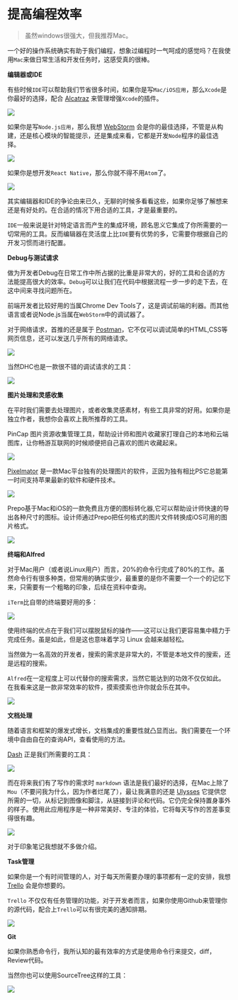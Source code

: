 # 提高编程效率

> 虽然windows很强大，但我推荐Mac。

一个好的操作系统确实有助于我们编程，想象过编程时一气呵成的感觉吗？在我使用`Mac`来做日常生活和开发任务时，这感受真的很棒。

**编辑器或IDE**

有些时候`IDE`可以帮助我们节省很多时间，如果你是写`Mac/iOS应用`，那么`Xcode`是你最好的选择，配合 [Alcatraz](https://github.com/alcatraz/Alcatraz) 来管理增强`Xcode`的插件。

![](xcode.png)

如果你是写`Node.js应用`，那么我想 [WebStorm](https://www.jetbrains.com/webstorm/) 会是你的最佳选择，不管是从构建，还是核心模块的智能提示，还是集成来看，它都是开发`Node`程序的最佳选择。

![](webstorm.png)

如果你是想开发`React Native`，那么你就不得不用`Atom`了。

![](promo-rn-debugging.png)

其实编辑器和IDE的争论由来已久，无聊的时候多看看这些，如果你足够了解想来还是有好处的。在合适的情况下用合适的工具，才是最重要的。

`IDE`一般来说是针对特定语言而产生的集成环境，顾名思义它集成了你所需要的一切常用的工具。反而编辑器在灵活度上比`IDE`要有优势的多，它需要你根据自己的开发习惯而进行配置。

**Debug与测试请求**

做为开发者Debug在日常工作中所占据的比重是非常大的，好的工具和合适的方法能提高很大的效率。`Debug`可以让我们在代码中根据流程一步一步的走下去，在这中间来寻找问题所在。

前端开发者比较好用的当属Chrome Dev Tools了，这是调试前端的利器。而其他语言或者说Node.js当属在`WebStorm`中的调试器了。

对于网络请求，首推的还是属于 [Postman](http://www.getpostman.com/)，它不仅可以调试简单的HTML,CSS等网页信息，还可以发送几乎所有的网络请求。

![](postman.png)

当然DHC也是一款很不错的调试请求的工具：

![](dhc.png)

**图片处理和灵感收集**

在平时我们需要去处理图片，或者收集灵感素材，有些工具非常的好用。如果你是独立作者，我想你会喜欢上我所推荐的工具。

PinCap 图片资源收集管理工具，帮助设计师和图片收藏家打理自己的本地和云端图库，让你畅游互联网的时候顺便把自己喜欢的图片收藏起来。

![](pinCap.png)

[Pixelmator](http://www.pixelmator.com/mac/) 是一款Mac平台独有的处理图片的软件，正因为独有相比PS它总能第一时间支持苹果最新的软件和硬件技术。

![](pixelmator.png)

Prepo基于Mac和iOS的一款免费且方便的图标转化器,它可以帮助设计师快速的导出各种尺寸的图标。设计师通过Prepo把任何格式的图片文件转换成iOS可用的图片格式。

![](prepo.png)

**终端和Alfred**

对于Mac用户（或者说Linux用户）而言，20%的命令行完成了80%的工作。虽然命令行有很多种类，但常用的确实很少，最重要的是你不需要一个一个的记忆下来，只需要有一个粗略的印象，后续在资料中查询。

`iTerm`比自带的终端要好用的多：

![](iterm.png)

使用终端的优点在于我们可以摆脱鼠标的操作——这可以让我们更容易集中精力于完成任务。虽是如此，但是这也意味着学习 Linux 会越来越轻松。

当然做为一名高效的开发者，搜索的需求是非常大的，不管是本地文件的搜索，还是远程的搜索。

`Alfred`在一定程度上可以代替你的搜索需求，当然它能达到的功效不仅仅如此。在我看来这是一款非常效率的软件，摸索摸索也许你就会乐在其中。

![](alfred.png)

**文档处理**

随着语言和框架的爆发式增长，文档集成的重要性就凸显而出。我们需要在一个环境中自由自在的查询API，查看使用的方法。

[Dash](http://kapeli.com/dash) 正是我们所需要的工具：

![](dash.png)

而在将来我们有了写作的需求时 `markdown` 语法是我们最好的选择，在Mac上除了`Mou`（不要问我为什么，因为作者烂尾了），最让我满意的还是 [Ulysses](http://www.ulyssesapp.com/) 它提供您所需的一切，从标记到图像和脚注，从链接到评论和代码。它仍完全保持置身事外的样子。使用此应用程序是一种非常美好、专注的体验，它将每天写作的苦差事变得很有趣。

![](ulysses.jpeg)

对于印象笔记我想就不多做介绍。

**Task管理**

如果你是一个有时间管理的人，对于每天所需要办理的事项都有一定的安排，我想 [Trello](https://trello.com/) 会是你想要的。

`Trello` 不仅仅有任务管理的功能，对于开发者而言，如果你使用Github来管理你的源代码，配合上`Trello`可以有很完美的通知排期。

![](trello.png)

**Git**

如果你熟悉命令行，我所认知的最有效率的方式是使用命令行来提交，diff，Review代码。

当然你也可以使用SourceTree这样的工具：

![](sourceTree.png)